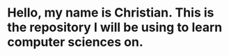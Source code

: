 # Hello, my name is Christian. This is the repository I will be using to learn computer sciences on.
